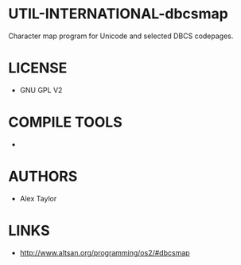 UTIL-INTERNATIONAL-dbcsmap
==========================

Character map program for Unicode and selected DBCS codepages.

LICENSE
===============
* GNU GPL V2

COMPILE TOOLS
===============
* 

AUTHORS
===============
* Alex Taylor 

LINKS
===============
* http://www.altsan.org/programming/os2/#dbcsmap
